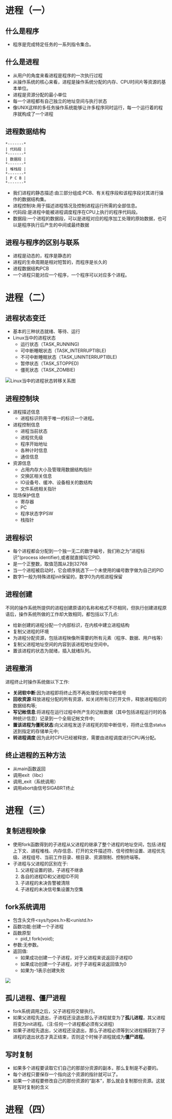 # 进程（一）

## 什么是程序
- 程序是完成特定任务的一系列指令集合。

## 什么是进程
- 从用户的角度来看进程是程序的一次执行过程
- 从操作系统的核心来看，进程是操作系统分配的内存、CPU时间片等资源的基本单位。
- 进程是资源分配的最小单位
- 每一个进程都有自己独立的地址空间与执行状态
- 像UNIX这样的多任务操作系统能够让许多程序同时运行，每一个运行着的程序就构成了一个进程

## 进程数据结构
```
*-------*
| 代码段 |
*-------*
| 数据段 |
*-------*
| 堆栈段 |
*-------*
| P C B |
*-------*
```
- 我们进程的静态描述:由三部分组成:PCB、有关程序段和该程序段对其进行操作的数据结构集。
- 进程控制块:用于描述进程情况及控制进程运行所需的全部信息。
- 代码段:是进程中能被进程调度程序在CPU上执行的程序代码段。
- 数据段:一个进程的数据段，可以是进程对应的程序加工处理的原始数据，也可以是程序执行后产生的中间或最终数据

## 进程与程序的区别与联系
- 进程是动态的，程序是静态的
- 进程的生命周期是相对短暂的，而程序是长久的
- 进程数据结构PCB
- 一个进程只能对应一个程序，一个程序可以对应多个进程。

# 进程（二）

## 进程状态变迁
- 基本的三种状态就绪、等待、运行
- Linux当中的进程状态
  - 运行状态（TASK_RUNNING)
  - 可中断睡眠状态（TASK_INTERRUPTIBLE)
  - 不可中断睡眠状态（TASK_UNINTERRUPTIBLE)
  - 暂停状态（TASK_STOPPED)
  - 僵死状态（TASK_ZOMBIE)

![Linux当中的进程状态转移关系图](./mdimg/QQ截图20210528153215.png)

## 进程控制块

- 进程描述信息
  - 进程标识符用于唯一的标识一个进程。
- 进程控制信息
  - 进程当前状态
  - 进程优先级
  - 程序开始地址
  - 各种计时信息
  - 通信信息
- 资源信息
  - 占用内存大小及管理用数据结构指针
  - 交换区相关信息
  - IO设备号、缓冲、设备相关的数结构
  - 文件系统相关指针
- 现场保护信息
  - 寄存器
  - PC
  - 程序状态字PSW
  - 栈指针

## 进程标识
  
- 每个进程都会分配到一个独一无二的数字编号，我们称之为“进程标识”(process identifier),或者就直接叫它PID.
- 是一个正整数，取值范围从2到32768
- 当一个进程被启动时，它会顺序挑选下一个未使用的编号数字做为自己的PID
- 数字1一般为特殊进程init保留的，数字0为内核进程保留

## 进程创建

不同的操作系统所提供的进程创建原语的名称和格式不尽相同，但执行创建进程原语后，操作系统所做的工作却大致相同，都包括以下几点:
- 给新创建的进程分配一个内部标识，在内核中建立进程结构
- 复制父进程的环境
- 为进程分配资源，包括进程映像所需要的所有元素（程序、数据、用户栈等）
- 复制父进程地址空间的内容到该进程地址空间中。
- 置该进程的状态为就绪，插入就绪队列。

## 进程撤消
进程终止时操作系统做以下工作:
- **关闭软中断**:因为进程即将终止而不再处理任何软中断信号
- **回收资源**:释放进程分配的所有资源，如关闭所有已打开文件，释放进程相应的数据结构等;
- **写记帐信息**:将进程在运行过程中所产生的记帐数据（其中包括进程运行时的各种统计信息）记录到一个全局记帐文件中;
- **置该进程为僵死状态**:向父进程发送子进程死的软中断信号，将终止信息status送到指定的存储单元中;
- **转进程调度**:因为此时CPU已经被释放，需要由进程调度进行CPU再分配。

## 终止进程的五种方法
- 从main函数返回
- 调用exit（libc）
- 调用_exit（系统调用）
- 调用abort由信号SIGABRT终止

# 进程（三）

## 复制进程映像
- 使用fork函数得到的子进程从父进程的继承了整个进程的地址空间，包括:进程上下文、进程堆栈、内存信息、打开的文件描述符、信号控制设置、进程优先级、进程组号、当前工作目录、根目录、资源限制、控制终端等。
- 子进程与父进程的区别在于:
  1. 父进程设置的锁，子进程不继承
  2. 各自的进程ID和父进程ID不同
  3. 子进程的未决告警被清除
  4. 子进程的未决信号集设置为空集

## fork系统调用
- 包含头文件<sys/types.h>和<unistd.h>
- 函数功能:创建一个子进程
- 函数原型
  - pid_t fork(void);
- 参数:无参数。
- 返回值:
  - 如果成功创建一个子进程，对于父进程来说返回子进程ID
  - 如果成功创建一个子进程，对于子进程来说返回值为0
  - 如果为-1表示创建失败

![](mdimg/QQ截图20210528155230.png)

## 孤儿进程、僵尸进程

- fork系统调用之后，父子进程将交替执行。
- 如果父进程先退出，子进程还没退出那么子进程就变为了**孤儿进程**，其父进程将变为init进程。（注:任何一个进程都必须有父进程)
- 如果子进程先退出，父进程还没退出，那么子进程必须等到父进程捕获到了子进程的退出状态才真正结束，否则这个时候子进程就成为**僵尸进程**。

## 写时复制

- 如果多个进程要读取它们自己的那部分资源的副本，那么复制是不必要的。
- 每个进程只要保存一个指向这个资源的指针就可以了。
- 如果一个进程要修改自己的那份资源的“副本”，那么就会复制那份资源。这就是写时复制的含义

# 进程（四）
